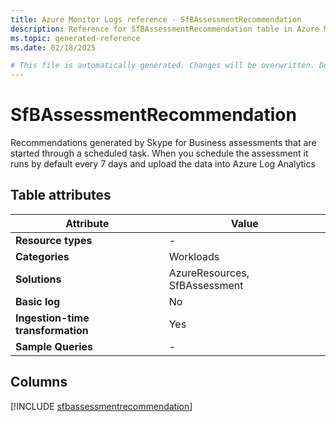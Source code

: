 ```yaml
---
title: Azure Monitor Logs reference - SfBAssessmentRecommendation
description: Reference for SfBAssessmentRecommendation table in Azure Monitor Logs.
ms.topic: generated-reference
ms.date: 02/18/2025

# This file is automatically generated. Changes will be overwritten. Do not change this file directly.
---
```


# SfBAssessmentRecommendation

Recommendations generated by Skype for Business assessments that are started through a scheduled task. When you schedule the assessment it runs by default every 7 days and upload the data into Azure Log Analytics


## Table attributes

|Attribute|Value|
|---|---|
|**Resource types**|-|
|**Categories**|Workloads|
|**Solutions**| AzureResources, SfBAssessment|
|**Basic log**|No|
|**Ingestion-time transformation**|Yes|
|**Sample Queries**|-|



## Columns
  
[!INCLUDE [sfbassessmentrecommendation](~/reusable-content/ce-skilling/azure/includes/azure-monitor/reference/tables/sfbassessmentrecommendation-include.md)]
